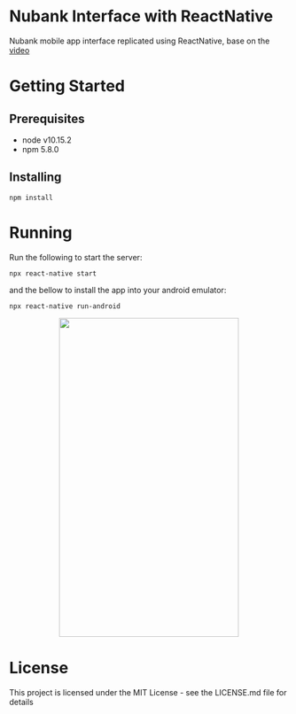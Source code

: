 # Nubank Interface with ReactNative

Nubank mobile app interface replicated using ReactNative, base on the [video](https://www.youtube.com/watch?v=DDm0M_rZLJo)

# Getting Started

## Prerequisites

- node v10.15.2
- npm 5.8.0

## Installing

`npm install`

# Running

Run the following to start the server:

`npx react-native start`

and the bellow to install the app into your android emulator:

`npx react-native run-android`

<p align="center">
  <img width="324" height="576" src="nubankreack.gif">
</p>

# License

This project is licensed under the MIT License - see the LICENSE.md file for details